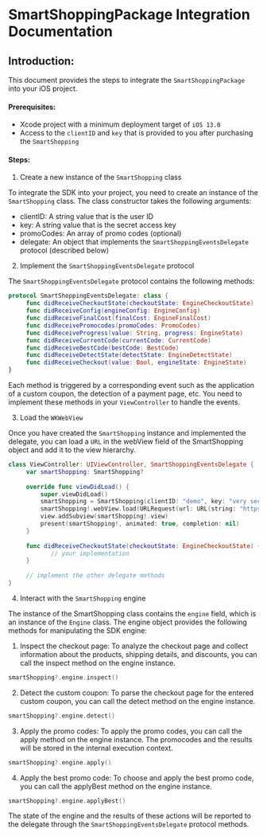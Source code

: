 # SmartShoppingPackage Integration Documentation

## Introduction:

This document provides the steps to integrate the `SmartShoppingPackage` into your iOS project.

#### Prerequisites:

- Xcode project with a minimum deployment target of `iOS 13.0`
- Access to the `clientID` and `key` that is provided to you after purchasing the `SmartShopping`

#### Steps:

1. Create a new instance of the `SmartShopping` class

To integrate the SDK into your project, you need to create an instance of the `SmartShopping` class. The class constructor takes the following arguments:

- clientID: A string value that is the user ID
- key: A string value that is the secret access key
- promoCodes: An array of promo codes (optional)
- delegate: An object that implements the `SmartShoppingEventsDelegate` protocol (described below)

2. Implement the `SmartShoppingEventsDelegate` protocol

The `SmartShoppingEventsDelegate` protocol contains the following methods:

```swift
protocol SmartShoppingEventsDelegate: class {
     func didReceiveCheckoutState(checkoutState: EngineCheckoutState)
     func didReceiveConfig(engineConfig: EngineConfig)
     func didReceiveFinalCost(finalCost: EngineFinalCost)
     func didReceivePromocodes(promoCodes: PromoCodes)
     func didReceiveProgress(value: String, progress: EngineState)
     func didReceiveCurrentCode(currentCode: CurrentCode)
     func didReceiveBestCode(bestCode: BestCode)
     func didReceiveDetectState(detectState: EngineDetectState)
     func didReceiveCheckout(value: Bool, engineState: EngineState)
}
```

Each method is triggered by a corresponding event such as the application of a custom coupon, the detection of a payment page, etc. You need to implement these methods in your `ViewController` to handle the events.

3. Load the `WKWebView`

Once you have created the `SmartShopping` instance and implemented the delegate, you can load a `URL` in the webView field of the SmartShopping object and add it to the view hierarchy.

```swift
class ViewController: UIViewController, SmartShoppingEventsDelegate {
     var smartShopping: SmartShopping?
    
     override func viewDidLoad() {
         super.viewDidLoad()
         smartShopping = SmartShopping(clientID: "demo", key: "very secret key", promoCodes: [], delegate: self, )
         smartShopping!.webView.load(URLRequest(url: URL(string: "https://www.asos.com")!))
         view.addSubview(smartShopping!.view)
         present(smartShopping!, animated: true, completion: nil)
     }
    
     func didReceiveCheckoutState(checkoutState: EngineCheckoutState) {
            // your implementation
     }
    
     // implement the other delegate methods
}
```

4. Interact with the `SmartShopping` engine

The instance of the SmartShopping class contains the `engine` field, which is an instance of the `Engine` class. The engine object provides the following methods for manipulating the SDK engine:

1. Inspect the checkout page: To analyze the checkout page and collect information about the products, shipping details, and discounts, you can call the inspect method on the engine instance.

```swift
smartShopping?.engine.inspect()
```

2. Detect the custom coupon: To parse the checkout page for the entered custom coupon, you can call the detect method on the engine instance.

```swift
smartShopping?.engine.detect()
```

3. Apply the promo codes: To apply the promo codes, you can call the apply method on the engine instance. The promocodes and the results will be stored in the internal execution context.

```swift
smartShopping?.engine.apply()
```

4. Apply the best promo code: To choose and apply the best promo code, you can call the applyBest method on the engine instance.

```swift
smartShopping?.engine.applyBest()
```

The state of the engine and the results of these actions will be reported to the delegate through the `SmartShoppingEventsDelegate` protocol methods.


